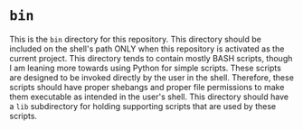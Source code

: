 # `bin`
This is the `bin` directory for this repository.
This directory should be included on the shell's path ONLY when this repository
is activated as the current project.
This directory tends to contain mostly BASH scripts, though I am leaning more
towards using Python for simple scripts.
These scripts are designed to be invoked directly by the user in the shell.
Therefore, these scripts should have proper shebangs and proper file
permissions to make them executable as intended in the user's shell.
This directory should have a `lib` subdirectory for holding supporting scripts
that are used by these scripts.

